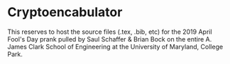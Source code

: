# Cryptoencabulator
This reserves to host the source files (.tex, .bib, etc) for the 2019 April Fool's Day prank pulled by Saul Schaffer &amp; Brian Bock on the entire A. James Clark School of Engineering at the University of Maryland, College Park.

